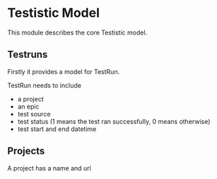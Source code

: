 # Testistic  Model

This module describes the core Testistic model.


## Testruns
Firstly it provides a model for TestRun.

TestRun needs to include
- a project
- an epic
- test source
- test status  (1 means the test ran successfully, 0 means otherwise)
- test start and end datetime

## Projects

A project has a name and url


